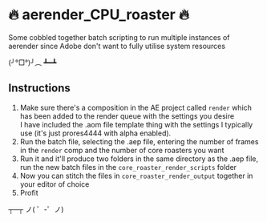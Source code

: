 # 🔥 aerender_CPU_roaster 🔥
Some cobbled together batch scripting to run multiple instances of aerender since Adobe don't want to fully utilise system resources  

(╯°□°)╯︵ ┻━┻

## Instructions
1. Make sure there's a composition in the AE project called `render` which has been added to the render queue with the settings you desire  
I have included the .aom file template thing with the settings I typically use (it's just prores4444 with alpha enabled). 
2. Run the batch file, selecting the .aep file, entering the number of frames in the `render` comp and the number of core roasters you want
4. Run it and it'll produce two folders in the same directory as the .aep file, run the new batch files in the `core_roaster_render_scripts` folder
5. Now you can stitch the files in `core_roaster_render_output` together in your editor of choice
6. Profit

┬─┬ ノ( ゜-゜ノ)
